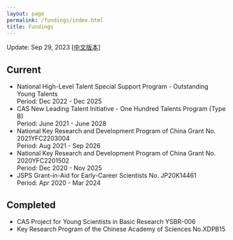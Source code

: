 ```yaml
---
layout: page
permalink: /fundings/index.html
title: Fundings
---
```


Update: Sep 29, 2023      [[中文版本](https://stonepi.github.io/file/fundings-zh/)]

## Current

- National High-Level Talent Special Support Program - Outstanding Young Talents<br>Period: Dec 2022 - Dec 2025
- CAS New Leading Talent Initiative - One Hundred Talents Program (Type B)<br>Period: June 2021 - June 2028
- National Key Research and Development Program of China Grant No. 2021YFC2203004<br>Period: Aug 2021 - Sep 2026
- National Key Research and Development Program of China Grant No. 2020YFC2201502<br>Period: Dec 2020 - Nov 2025
- JSPS Grant-in-Aid for Early-Career Scientists No. JP20K14461<br>Period: Apr 2020 - Mar 2024

## Completed

- CAS Project for Young Scientists in Basic Research YSBR-006
- Key Research Program of the Chinese Academy of Sciences No.XDPB15
